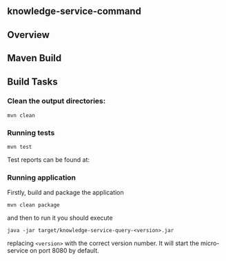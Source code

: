 knowledge-service-command
-------------------------

## Overview


## Maven Build


## Build Tasks

### Clean the output directories:

	mvn clean

### Running tests

	mvn test
	
Test reports can be found at:

	

### Running application

Firstly, build and package the application

    mvn clean package
    
and then to run it you should execute

    java -jar target/knowledge-service-query-<version>.jar

replacing `<version>` with the correct version number. It will start the micro-service on port 8080 by default.